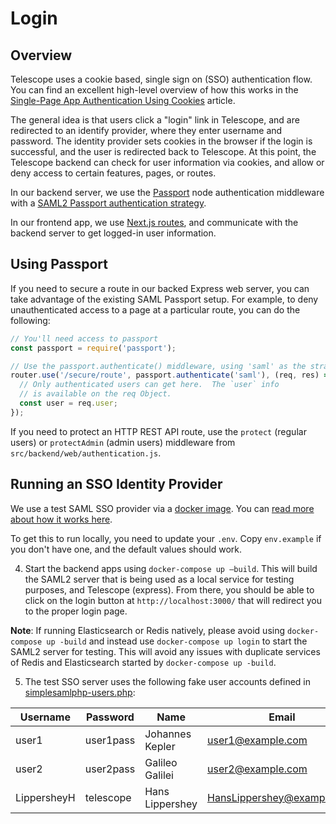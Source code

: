 # Login

## Overview

Telescope uses a cookie based, single sign on (SSO) authentication flow. You can
find an excellent high-level overview of how this works in the
[Single-Page App Authentication Using Cookies](https://auth0.com/docs/sessions/cookies/spa-authenticate-with-cookies) article.

The general idea is that users click a "login" link in Telescope, and are
redirected to an identify provider, where they enter username and password.
The identity provider sets cookies in the browser if the login is successful,
and the user is redirected back to Telescope. At this point, the Telescope
backend can check for user information via cookies, and allow or deny access
to certain features, pages, or routes.

In our backend server, we use the [Passport](http://www.passportjs.org/) node
authentication middleware with a [SAML2 Passport authentication strategy](https://github.com/bergie/passport-saml).

In our frontend app, we use [Next.js routes](https://nextjs.org/docs/api-reference/next/router),
and communicate with the backend server to get logged-in user information.

## Using Passport

If you need to secure a route in our backed Express web server, you can
take advantage of the existing SAML Passport setup. For example, to deny
unauthenticated access to a page at a particular route, you can do the following:

```js
// You'll need access to passport
const passport = require('passport');

// Use the passport.authenticate() middleware, using 'saml' as the strategy
router.use('/secure/route', passport.authenticate('saml'), (req, res) => {
  // Only authenticated users can get here.  The `user` info
  // is available on the req Object.
  const user = req.user;
});
```

If you need to protect an HTTP REST API route, use the `protect` (regular
users) or `protectAdmin` (admin users) middleware from `src/backend/web/authentication.js`.

## Running an SSO Identity Provider

We use a test SAML SSO provider via a [docker image](kristophjunge/test-saml-idp).
You can [read more about how it works here](https://medium.com/disney-streaming/setup-a-single-sign-on-saml-test-environment-with-docker-and-nodejs-c53fc1a984c9).

To get this to run locally, you need to update your `.env`. Copy `env.example` if you don't have one, and the default values should work.

4. Start the backend apps using `docker-compose up –build`. This will build the SAML2 server that is being used as a local service for testing purposes, and Telescope (express). From there, you should be able to click on the login button at `http://localhost:3000/` that will redirect you to the proper login page.

**Note**: If running Elasticsearch or Redis natively, please avoid using `docker-compose up -build` and instead use `docker-compose up login` to start the SAML2 server for testing. This will avoid any issues with duplicate services of Redis and Elasticsearch started by `docker-compose up -build`.

5. The test SSO server uses the following fake user accounts defined in [simplesamlphp-users.php](../simplesamlphp-users.php):

| Username    | Password  | Name            | Email                      |
| ----------- | --------- | --------------- | -------------------------- |
| user1       | user1pass | Johannes Kepler | user1@example.com          |
| user2       | user2pass | Galileo Galilei | user2@example.com          |
| LippersheyH | telescope | Hans Lippershey | HansLippershey@example.com |
